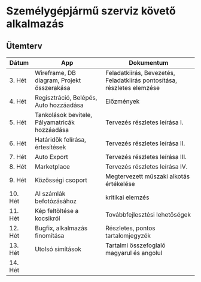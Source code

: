 # Személygépjármű szerviz követő alkalmazás

## Ütemterv

| Dátum  | App  | Dokumentum  |
|---|---|---|
| 3. Hét  | Wireframe, DB diagram, Projekt összerakása  | Feladatkiírás, Bevezetés, Feladatkiírás pontosítása, részletes elemzése  |
| 4. Hét  | Regisztráció, Belépés, Auto hozzáadása  | Előzmények  |
| 5. Hét  | Tankolások bevitele, Pályamatricák hozzáadása  | Tervezés részletes leírása I.  |
| 6. Hét  | Határidők felírása, értesítések  | Tervezés részletes leírása II.  |
| 7. Hét  | Auto Export  | Tervezés részletes leírása III.  |
| 8. Hét  | Marketplace  | Tervezés részletes leírása IV.  |
| 9. Hét  | Közösségi csoport  | Megtervezett műszaki alkotás értékelése  |
| 10. Hét  | AI számlák befotózásához  | kritikai elemzés  |
| 11. Hét  | Kép feltöltése a kocsikról  | Továbbfejlesztési lehetőségek  |
| 12. Hét  | Bugfix, alkalmazás finomítása  | Részletes, pontos tartalomjegyzék  |
| 13. Hét  | Utolsó simítások  | Tartalmi összefoglaló magyarul és angolul  |
| 14. Hét  |   |   |
